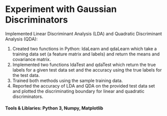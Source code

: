 # Experiment with Gaussian Discriminators
Implemented Linear Discriminant Analysis (LDA) and Quadratic Discriminant Analysis (QDA):
1. Created two functions in Python: ldaLearn and qdaLearn which take a training data set (a feature matrix and labels) and return the means and covariance matrix.
2. Implemented two functions ldaTest and qdaTest which return the true labels for a given test data set and the accuracy using the true labels for the test data.
3. Trained both methods using the sample training data.
4. Reported the accuracy of LDA and QDA on the provided test data set and plotted the discriminating boundary for linear and quadratic discriminators.
#### Tools & Liblaries: Python 3, Numpy, Matplotlib
